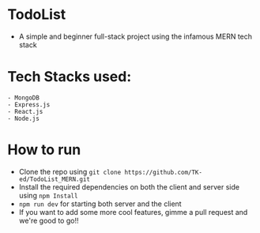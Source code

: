 # TodoList

- A simple and beginner full-stack project using the infamous MERN tech stack

# Tech Stacks used:
```
- MongoDB
- Express.js
- React.js
- Node.js
```

# How to run
- Clone the repo using ```git clone https://github.com/TK-ed/TodoList_MERN.git```
- Install the required dependencies on both the client and server side using ```npm Install```
- ```npm run dev``` for starting both server and the client
- If you want to add some more cool features, gimme a pull request and we're good to go!!
